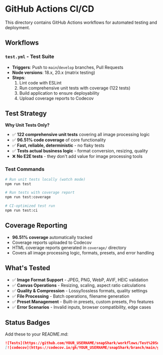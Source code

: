 # GitHub Actions CI/CD

This directory contains GitHub Actions workflows for automated testing and deployment.

## Workflows

### `test.yml` - Test Suite

- **Triggers**: Push to `main`/`develop` branches, Pull Requests
- **Node versions**: 18.x, 20.x (matrix testing)
- **Steps**:
  1. Lint code with ESLint
  2. Run comprehensive unit tests with coverage (122 tests)
  3. Build application to ensure deployability
  4. Upload coverage reports to Codecov

## Test Strategy

**Why Unit Tests Only?**

- ✅ **122 comprehensive unit tests** covering all image processing logic
- ✅ **96.51% code coverage** of core functionality
- ✅ **Fast, reliable, deterministic** - no flaky tests
- ✅ **Tests actual business logic** - format conversion, resizing, quality
- ❌ **No E2E tests** - they don't add value for image processing tools

### Test Commands

```bash
# Run unit tests locally (watch mode)
npm run test

# Run tests with coverage report
npm run test:coverage

# CI-optimized test run
npm run test:ci
```

## Coverage Reporting

- **96.51% coverage** automatically tracked
- Coverage reports uploaded to Codecov
- HTML coverage reports generated in `coverage/` directory
- Covers all image processing logic, formats, presets, and error handling

## What's Tested

- ✅ **Image Format Support** - JPEG, PNG, WebP, AVIF, HEIC validation
- ✅ **Canvas Operations** - Resizing, scaling, aspect ratio calculations
- ✅ **Quality & Compression** - Lossy/lossless formats, quality settings
- ✅ **File Processing** - Batch operations, filename generation
- ✅ **Preset Management** - Built-in presets, custom presets, Pro features
- ✅ **Error Scenarios** - Invalid inputs, browser compatibility, edge cases

## Status Badges

Add these to your README.md:

```markdown
![Tests](https://github.com/YOUR_USERNAME/snapShark/workflows/Test%20Suite/badge.svg)
[![codecov](https://codecov.io/gh/YOUR_USERNAME/snapShark/branch/main/graph/badge.svg)](https://codecov.io/gh/YOUR_USERNAME/snapShark)
```
